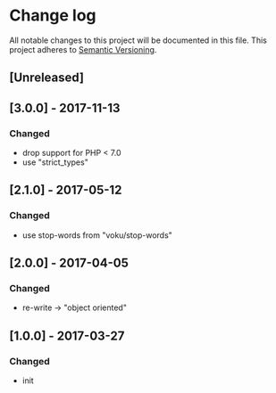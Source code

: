 # Change log
All notable changes to this project will be documented in this file.
This project adheres to [Semantic Versioning](http://semver.org/).

## [Unreleased]

## [3.0.0] - 2017-11-13
### Changed
- drop support for PHP < 7.0
- use "strict_types"

## [2.1.0] - 2017-05-12
### Changed
- use stop-words from "voku/stop-words"

## [2.0.0] - 2017-04-05
### Changed
- re-write -> "object oriented"

## [1.0.0] - 2017-03-27
### Changed
- init 

